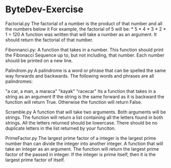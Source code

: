 # ByteDev-Exercise

Factorial.py
The factorial of a number is the product of that number and all the numbers below it
For example, the factorial of 5 will be: * 5 * 4 * 3 * 2 * 1 = 120
A function was written that will take a number as an argument.
It should return the factorial of that number.

Fibonnanci.py:
A function that takes in a number.
This function should print the Fibonacci Sequence up to, but not including, that number.
Each number should be printed on a new line.

Palindrom.py
A palindrome is a word or phrase that can be spelled the same way forwards and backwards. The following words and phrases are all palindromes:

"a car, a man, a maraca"
"kayak"
"racecar"
 Its a function that takes in a string as an argument
If the string is the same forward as it is backward the function will return True.
Otherwise the function will return False.

Scramble.py
A function that will take two arguments.
Both arguments will be strings.
The function will return a list containing all the letters found in both strings.
All the letters returned should be lowercase. There should be no duplicate letters in the list returned by your funciton.

PrimeFactor.py
The largest prime factor of a integer is the largest prime number than can divide the integer into another integer.
A function that will take an integer as an argument. The function will return the largest prime factor of the passed in integer.
If the integer is prime itself, then it is the largest prime factor of itself.

